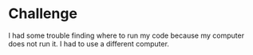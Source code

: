 <h1>Challenge</h1>

I had some trouble finding where to run my code because my computer does not run it. I had to use a different computer.
